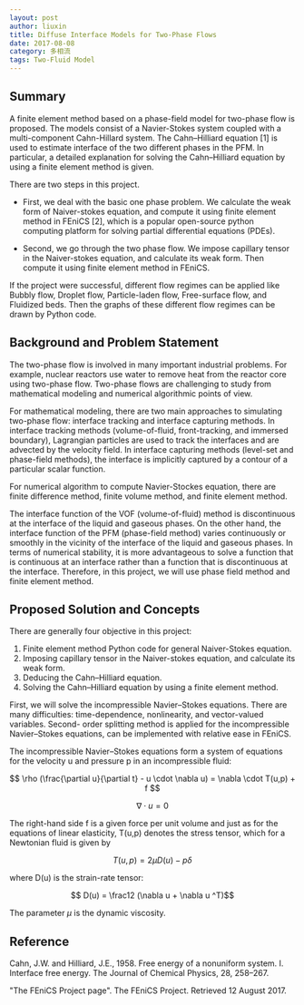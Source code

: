 ```yaml
---
layout: post
author: liuxin
title: Diffuse Interface Models for Two-Phase Flows   
date: 2017-08-08
category: 多相流
tags: Two-Fluid Model
---
```


## Summary 
A finite element method based on a phase-field model for two-phase flow is proposed. The models consist of a Navier-Stokes system coupled with a multi-component Cahn-Hillard system. The Cahn–Hilliard equation [1] is used to estimate interface of the two different phases in the PFM. In particular, a detailed explanation for solving the Cahn–Hilliard equation by using a finite element method is given. 

There are two steps in this project. 

* First, we deal with the basic one phase problem. We calculate the weak form of Naiver-stokes equation, and compute it using finite element method in FEniCS [2], which is a popular open-source python computing platform for solving partial differential equations (PDEs). 

* Second, we go through the two phase flow. We impose capillary tensor in the Naiver-stokes equation, and calculate its weak form. Then compute it using finite element method in FEniCS.

If the project were successful, different flow regimes can be applied like Bubbly flow, Droplet flow, Particle-laden flow, Free-surface flow, and Fluidized beds. Then the graphs of these different flow regimes can be drawn by Python code.

## Background and Problem Statement 

The two-phase flow is involved in many important industrial problems. For example, nuclear reactors use water to remove heat from the reactor core using two-phase flow. Two-phase flows are challenging to study from mathematical modeling and numerical algorithmic points of view.

For mathematical modeling, there are two main approaches to simulating two-phase flow: interface tracking and interface capturing methods. In interface tracking methods (volume-of-fluid, front-tracking, and immersed boundary), Lagrangian particles are used to track the interfaces and are advected by the velocity field. In interface capturing methods (level-set and phase-field methods), the interface is implicitly captured by a contour of a particular scalar function.

For numerical algorithm to compute Navier-Stockes equation, there are finite difference method, finite volume method, and finite element method.

The interface function of the VOF (volume-of-fluid) method is discontinuous at the interface of the liquid and gaseous phases. On the other hand, the interface function of the PFM (phase-field method) varies continuously or smoothly in the vicinity of the interface of the liquid and gaseous phases. In terms of numerical stability, it is more advantageous to solve a function that is continuous at an interface rather than a function that is discontinuous at the interface. Therefore, in this project, we will use phase field method and finite element method.

## Proposed Solution and Concepts 
There are generally four objective in this project:

1. Finite element method Python code for general Naiver-Stokes equation.
2. Imposing capillary tensor in the Naiver-stokes equation, and calculate its weak form.
3. Deducing the Cahn–Hilliard equation.
4. Solving the Cahn–Hilliard equation by using a finite element method.

First, we will solve the incompressible Navier–Stokes equations. There are many difficulties: time-dependence, nonlinearity, and vector-valued variables. Second- order splitting method is applied for the incompressible Navier–Stokes equations, can be implemented with relative ease in FEniCS. 

The incompressible Navier–Stokes equations form a system of equations for the velocity u and pressure p in an incompressible fluid: 

$$ \rho (\frac{\partial u}{\partial t} - u \cdot \nabla u) = \nabla \cdot T(u,p) + f $$

$$ \nabla \cdot u = 0$$

The right-hand side f is a given force per unit volume and just as for the equations of linear elasticity, T(u,p) denotes the stress tensor, which for a Newtonian fluid is given by 

$$ T(u,p) = 2\mu D(u) - p \delta $$

where D(u) is the strain-rate tensor:

$$ D(u) = \frac12 (\nabla u + \nabla u ^T)$$

The parameter $\mu$ is the dynamic viscosity. 




## Reference 
Cahn, J.W. and Hilliard, J.E., 1958. Free energy of a nonuniform system. I. Interface free energy. The Journal of Chemical Physics, 28, 258–267. 

"The FEniCS Project page". The FEniCS Project. Retrieved 12 August 2017.
  

 

